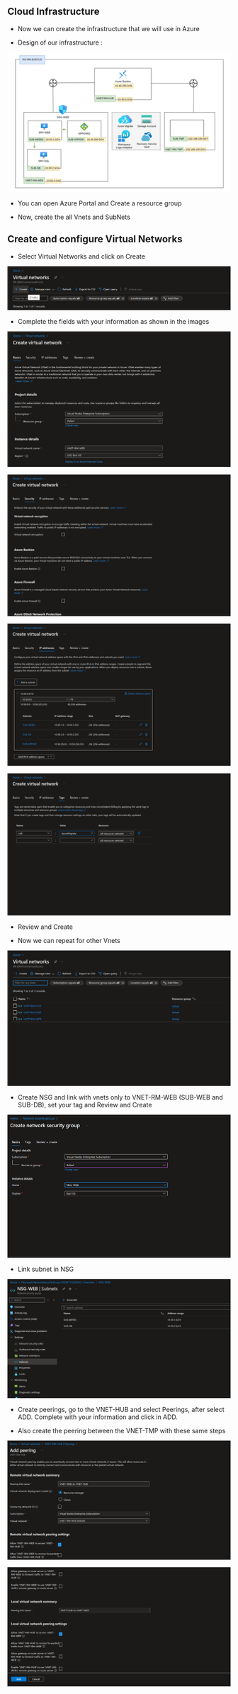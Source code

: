 ## Cloud Infrastructure

* Now we can create the infrastructure that we will use in Azure

* Design of our infrastructure :

![](/Cloud/img-cloud/cloud-infra001.png)

* You can open Azure Portal and Create a resource group

* Now, create the all Vnets and SubNets

## Create and configure Virtual Networks

* Select Virtual Networks and click on Create

![](/Cloud/img-cloud/cloud-infra06.png)

* Complete the fields with your information as shown in the images

![](/Cloud/img-cloud/cloud-infra002.png)

![](/Cloud/img-cloud/cloud-infra03.png)

![](/Cloud/img-cloud/cloud-infra04.png)

![](/Cloud/img-cloud/cloud-infra05.png)

* Review and Create

* Now we can repeat for other Vnets

![](/Cloud/img-cloud/cloud-infra07.png)

* Create NSG and link with vnets only to VNET-RM-WEB (SUB-WEB and SUB-DB), set your tag and Review and Create

![](/Cloud/img-cloud/cloud-infra08.png)

* Link subnet in NSG

![](/Cloud/img-cloud/cloud-infra09.png)

* Create peerings, go to the VNET-HUB and select Peerings, after select ADD. Complete with your information and click in ADD.

* Also create the peering between the VNET-TMP with these same steps

![](/Cloud/img-cloud/cloud-infra10.png)

![](/Cloud/img-cloud/cloud-infra11.png)
